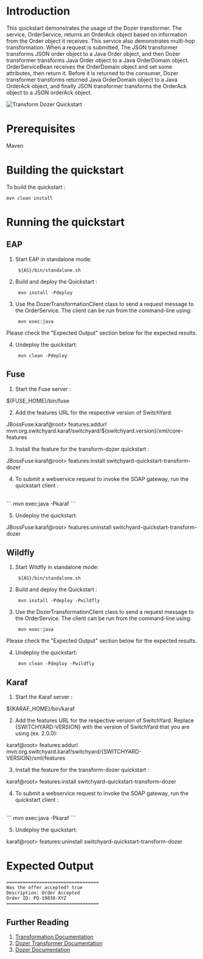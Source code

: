 Introduction
============
This quickstart demonstrates the usage of the Dozer transformer.  The service, OrderService, 
returns an OrderAck object based on information from the Order object it receives.
This service also demonstrates multi-hop transformation. When a request is submitted,
The JSON transformer transforms JSON order object to a Java Order object, and then
Dozer transformer transforms Java Order object to a Java OrderDomain object.
OrderServiceBean receives the OrderDomain object and set some attributes, then return it.
Before it is returned to the consumer, Dozer transformer transforms returned Java OrderDomain
object to a Java OrderAck object, and finally JSON transformer transforms the OrderAck object
to a JSON orderAck object.

![Transform Dozer Quickstart](https://github.com/jboss-switchyard/quickstarts/raw/master/transform-dozer/transform-dozer.jpg)


Prerequisites
=============
Maven


Building the quickstart
======================

To build the quickstart :

```
mvn clean install
```


Running the quickstart
======================


EAP
----------
1. Start EAP in standalone mode:

        ${AS}/bin/standalone.sh

2. Build and deploy the Quickstart :

        mvn install -Pdeploy

3. Use the DozerTransformationClient class to send a request message to the OrderService.  The client can be run from the command-line using:

        mvn exec:java

Please check the "Expected Output" section below for the expected results.

4. Undeploy the quickstart:

        mvn clean -Pdeploy


Fuse
----------
1. Start the Fuse server :

${FUSE_HOME}/bin/fuse

2. Add the features URL for the respective version of SwitchYard.   

JBossFuse:karaf@root> features:addurl mvn:org.switchyard.karaf/switchyard/${switchyard.version}/xml/core-features

3. Install the feature for the transform-dozer quickstart :

JBossFuse:karaf@root> features:install switchyard-quickstart-transform-dozer

4. To submit a webservice request to invoke the SOAP gateway, run the quickstart client :
<br/>
```
mvn exec:java -Pkaraf
```
<br/>

5. Undeploy the quickstart:

JBossFuse:karaf@root> features:uninstall switchyard-quickstart-transform-dozer


Wildfly
----------
1. Start Wildfly in standalone mode:

        ${AS}/bin/standalone.sh

2. Build and deploy the Quickstart :

        mvn install -Pdeploy -Pwildfly

3. Use the DozerTransformationClient class to send a request message to the OrderService.  The client can be run from the command-line using:

        mvn exec:java

Please check the "Expected Output" section below for the expected results.

4. Undeploy the quickstart:

        mvn clean -Pdeploy -Pwildfly


Karaf
----------
1. Start the Karaf server :

${KARAF_HOME}/bin/karaf

2. Add the features URL for the respective version of SwitchYard.   Replace {SWITCHYARD-VERSION}
with the version of SwitchYard that you are using (ex. 2.0.0): 

karaf@root> features:addurl mvn:org.switchyard.karaf/switchyard/{SWITCHYARD-VERSION}/xml/features

3. Install the feature for the transform-dozer quickstart :

karaf@root> features:install switchyard-quickstart-transform-dozer

4. To submit a webservice request to invoke the SOAP gateway, run the quickstart client :
<br/>
```
mvn exec:java -Pkaraf
```
<br/>

5. Undeploy the quickstart:

karaf@root> features:uninstall switchyard-quickstart-transform-dozer


Expected Output
======================
```
==================================
Was the offer accepted? true
Description: Order Accepted
Order ID: PO-19838-XYZ
==================================
```


## Further Reading

1. [Transformation Documentation](https://docs.jboss.org/author/display/SWITCHYARD/Transformation)
2. [Dozer Transformer Documentation](https://docs.jboss.org/author/display/SWITCHYARD/Dozer+Transformer)
3. [Dozer Documentation](http://dozer.sourceforge.net/)